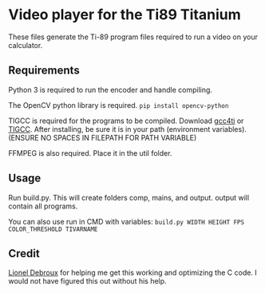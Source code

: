 # Video player for the Ti89 Titanium

These files generate the Ti-89 program files required to run a video on your calculator.

## Requirements

Python 3 is required to run the encoder and handle compiling. 

The OpenCV python library is required.
`pip install opencv-python`

TIGCC is required for the programs to be compiled. Download [gcc4ti](https://github.com/debrouxl/gcc4ti) or [TIGCC](http://tigcc.ticalc.org/download.html).
After installing, be sure it is in your path (environment variables). (ENSURE NO SPACES IN FILEPATH FOR PATH VARIABLE)

FFMPEG is also required. Place it in the util folder. 

## Usage

Run build.py. This will create folders comp, mains, and output. output will contain all programs.

You can also use run in CMD with variables:
`build.py WIDTH HEIGHT FPS COLOR_THRESHOLD TIVARNAME`

## Credit

[Lionel Debroux](https://github.com/debrouxl) for helping me get this working and optimizing the C code. I would not have figured this out without his help.